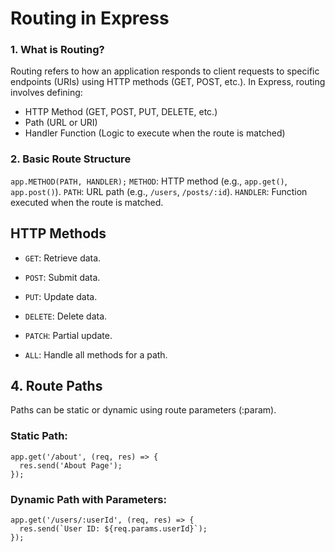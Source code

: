 # Routing in Express

### 1. What is Routing?

Routing refers to how an application responds to client requests to specific endpoints (URIs) using HTTP methods (GET, POST, etc.). In Express, routing involves defining:

- HTTP Method (GET, POST, PUT, DELETE, etc.)
- Path (URL or URI)
- Handler Function (Logic to execute when the route is matched)

### 2. Basic Route Structure

`app.METHOD(PATH, HANDLER);`
`METHOD`: HTTP method (e.g., `app.get()`, `app.post()`).
`PATH`: URL path (e.g., `/users`, `/posts/:id`).
`HANDLER`: Function executed when the route is matched.

## HTTP Methods

- `GET`: Retrieve data.

- `POST`: Submit data.

- `PUT`: Update data.

- `DELETE`: Delete data.

- `PATCH`: Partial update.

- `ALL`: Handle all methods for a path.

## 4. Route Paths

Paths can be static or dynamic using route parameters (:param).

### Static Path:

```
app.get('/about', (req, res) => {
  res.send('About Page');
});
```

### Dynamic Path with Parameters:

```
app.get('/users/:userId', (req, res) => {
  res.send(`User ID: ${req.params.userId}`);
});
```
